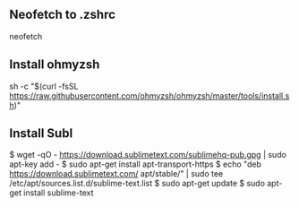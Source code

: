 ## Neofetch to .zshrc
neofetch

## Install ohmyzsh
sh -c "$(curl -fsSL https://raw.githubusercontent.com/ohmyzsh/ohmyzsh/master/tools/install.sh)"

## Install Subl
$ wget -qO - https://download.sublimetext.com/sublimehq-pub.gpg | sudo apt-key add -
$ sudo apt-get install apt-transport-https
$ echo "deb https://download.sublimetext.com/ apt/stable/" | sudo tee /etc/apt/sources.list.d/sublime-text.list
$ sudo apt-get update
$ sudo apt-get install sublime-text
